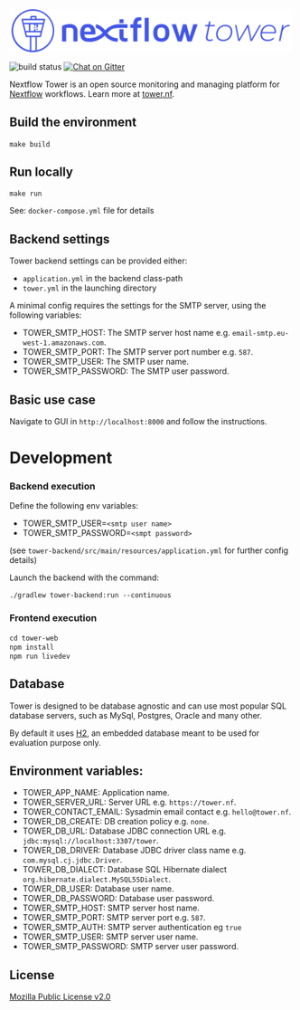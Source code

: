 <img src='./tower-web/src/assets/landing/assets/img/nf-tower-purple.svg' width='500' alt='Nextflow Tower logo'/>

![build status](https://codebuild.eu-west-1.amazonaws.com/badges?uuid=eyJlbmNyeXB0ZWREYXRhIjoid1VqblVBMmVDbE54MUdrTUNra0l5eGl3WWcxR0xCaDU1UVFJV1IzRWdodTJNNmx0d2Q3SS84REdaN1BOTUg4VVd5bS9Xdk8zeW5leFRON1NRZTZSVzhvPSIsIml2UGFyYW1ldGVyU3BlYyI6InVyaGJMWktuOGpDVDQ0WGsiLCJtYXRlcmlhbFNldFNlcmlhbCI6MX0%3D&branch=master)
[![Chat on Gitter](https://img.shields.io/gitter/room/nf-tower/community.svg?colorB=26af64&style=popout)](https://gitter.im/nf-tower/community)


Nextflow Tower is an open source monitoring and managing platform 
for [Nextflow](https://www.nextflow.io/) workflows. Learn more at [tower.nf](https://tower.nf/).

## Build the environment 

    make build

## Run locally

    make run

See: `docker-compose.yml` file for details


## Backend settings  

Tower backend settings can be provided either:
  - `application.yml` in the backend class-path
  - `tower.yml` in the launching directory

A minimal config requires the settings for the SMTP 
server, using the following variables: 

- TOWER_SMTP_HOST: The SMTP server host name e.g. `email-smtp.eu-west-1.amazonaws.com`.
- TOWER_SMTP_PORT: The SMTP server port number e.g. `587`.
- TOWER_SMTP_USER: The SMTP user name.
- TOWER_SMTP_PASSWORD: The SMTP user password.


## Basic use case
    
Navigate to GUI in `http://localhost:8000` and follow the instructions.

# Development 

### Backend execution 

Define the following env variables: 

- TOWER_SMTP_USER=`<smtp user name>`
- TOWER_SMTP_PASSWORD=`<smpt password>`

(see `tower-backend/src/main/resources/application.yml` for further config details)

Launch the backend with the command: 

```
./gradlew tower-backend:run --continuous
```

### Frontend execution 

```
cd tower-web
npm install
npm run livedev
```

## Database 

Tower is designed to be database agnostic and can use most popular SQL 
database servers, such as MySql, Postgres, Oracle and many other. 

By default it uses [H2](https://www.h2database.com), an embedded database meant to be used for evaluation purpose only. 


## Environment variables: 

* TOWER_APP_NAME: Application name.
* TOWER_SERVER_URL: Server URL e.g. `https://tower.nf`.
* TOWER_CONTACT_EMAIL: Sysadmin email contact e.g. `hello@tower.nf`.
* TOWER_DB_CREATE: DB creation policy e.g. `none`.
* TOWER_DB_URL: Database JDBC connection URL e.g. `jdbc:mysql://localhost:3307/tower`. 
* TOWER_DB_DRIVER: Database JDBC driver class name e.g. `com.mysql.cj.jdbc.Driver`.
* TOWER_DB_DIALECT: Database SQL Hibernate dialect `org.hibernate.dialect.MySQL55Dialect`.
* TOWER_DB_USER: Database user name.
* TOWER_DB_PASSWORD: Database user password.
* TOWER_SMTP_HOST: SMTP server host name.
* TOWER_SMTP_PORT: SMTP server port e.g. `587`.
* TOWER_SMTP_AUTH: SMTP server authentication eg `true`
* TOWER_SMTP_USER: SMTP server user name.
* TOWER_SMTP_PASSWORD: SMTP server user password.

## License

[Mozilla Public License v2.0](LICENSE.txt)
